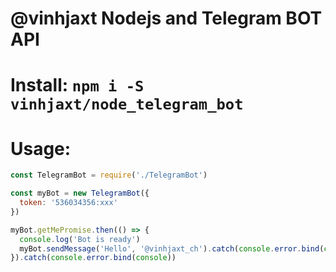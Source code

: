 # @vinhjaxt Nodejs and Telegram BOT API

# Install:  `npm i -S vinhjaxt/node_telegram_bot`

# Usage:
```js
const TelegramBot = require('./TelegramBot')

const myBot = new TelegramBot({
  token: '536034356:xxx'
})

myBot.getMePromise.then(() => {
  console.log('Bot is ready')
  myBot.sendMessage('Hello', '@vinhjaxt_ch').catch(console.error.bind(console))
}).catch(console.error.bind(console))
```
